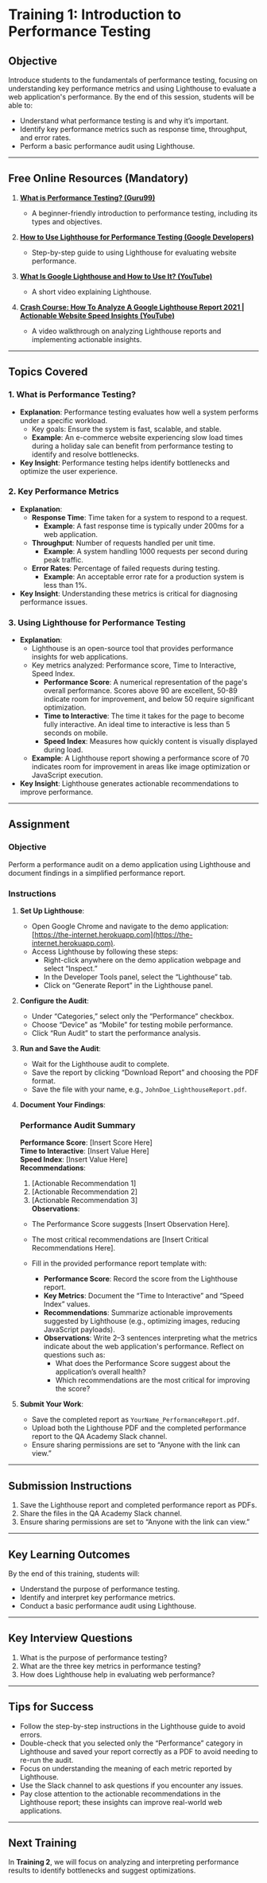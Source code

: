 # **Training 1: Introduction to Performance Testing**

## **Objective**

Introduce students to the fundamentals of performance testing, focusing on understanding key performance metrics and using Lighthouse to evaluate a web application's performance. By the end of this session, students will be able to:

- Understand what performance testing is and why it’s important.
- Identify key performance metrics such as response time, throughput, and error rates.
- Perform a basic performance audit using Lighthouse.

---

## **Free Online Resources** (Mandatory)

1. **[What is Performance Testing? (Guru99)](https://www.guru99.com/performance-testing.html)**
   - A beginner-friendly introduction to performance testing, including its types and objectives.

2. **[How to Use Lighthouse for Performance Testing (Google Developers)](https://developers.google.com/web/tools/lighthouse/)**
   - Step-by-step guide to using Lighthouse for evaluating website performance.

3. **[What Is Google Lighthouse and How to Use It? (YouTube)](https://www.youtube.com/watch?v=VyaHwvPWuZU)**
   - A short video explaining Lighthouse.

4. **[Crash Course: How To Analyze A Google Lighthouse Report 2021 | Actionable Website Speed Insights (YouTube)](https://www.youtube.com/watch?v=_Y7g_1vuQkY)**
   - A video walkthrough on analyzing Lighthouse reports and implementing actionable insights.

---

## **Topics Covered**

### **1. What is Performance Testing?**

- **Explanation**: Performance testing evaluates how well a system performs under a specific workload.
  - Key goals: Ensure the system is fast, scalable, and stable.
  - **Example**: An e-commerce website experiencing slow load times during a holiday sale can benefit from performance testing to identify and resolve bottlenecks.
- **Key Insight**: Performance testing helps identify bottlenecks and optimize the user experience.

### **2. Key Performance Metrics**

- **Explanation**:
  - **Response Time**: Time taken for a system to respond to a request.
    - **Example**: A fast response time is typically under 200ms for a web application.
  - **Throughput**: Number of requests handled per unit time.
    - **Example**: A system handling 1000 requests per second during peak traffic.
  - **Error Rates**: Percentage of failed requests during testing.
    - **Example**: An acceptable error rate for a production system is less than 1%.
- **Key Insight**: Understanding these metrics is critical for diagnosing performance issues.

### **3. Using Lighthouse for Performance Testing**

- **Explanation**:
  - Lighthouse is an open-source tool that provides performance insights for web applications.
  - Key metrics analyzed: Performance score, Time to Interactive, Speed Index.
    - **Performance Score**: A numerical representation of the page's overall performance. Scores above 90 are excellent, 50-89 indicate room for improvement, and below 50 require significant optimization.
    - **Time to Interactive**: The time it takes for the page to become fully interactive. An ideal time to interactive is less than 5 seconds on mobile.
    - **Speed Index**: Measures how quickly content is visually displayed during load.
  - **Example**: A Lighthouse report showing a performance score of 70 indicates room for improvement in areas like image optimization or JavaScript execution.
- **Key Insight**: Lighthouse generates actionable recommendations to improve performance.

---

## **Assignment**

### **Objective**

Perform a performance audit on a demo application using Lighthouse and document findings in a simplified performance report.

### **Instructions**

1. **Set Up Lighthouse**:
   - Open Google Chrome and navigate to the demo application: [https://the-internet.herokuapp.com](https://the-internet.herokuapp.com).
   - Access Lighthouse by following these steps:
     - Right-click anywhere on the demo application webpage and select “Inspect.”
     - In the Developer Tools panel, select the “Lighthouse” tab.
     - Click on “Generate Report” in the Lighthouse panel.

2. **Configure the Audit**:
   - Under “Categories,” select only the “Performance” checkbox.
   - Choose “Device” as “Mobile” for testing mobile performance.
   - Click “Run Audit” to start the performance analysis.

3. **Run and Save the Audit**:
   - Wait for the Lighthouse audit to complete.
   - Save the report by clicking “Download Report” and choosing the PDF format.
   - Save the file with your name, e.g., `JohnDoe_LighthouseReport.pdf`.

4. **Document Your Findings**:

   ### Performance Audit Summary
   **Performance Score**: [Insert Score Here]  
   **Time to Interactive**: [Insert Value Here]  
   **Speed Index**: [Insert Value Here]  
   **Recommendations**:  
   1. [Actionable Recommendation 1]  
   2. [Actionable Recommendation 2]  
   3. [Actionable Recommendation 3]  
   **Observations**:  
   - The Performance Score suggests [Insert Observation Here].  
   - The most critical recommendations are [Insert Critical Recommendations Here].

   - Fill in the provided performance report template with:
     - **Performance Score**: Record the score from the Lighthouse report.
     - **Key Metrics**: Document the “Time to Interactive” and “Speed Index” values.
     - **Recommendations**: Summarize actionable improvements suggested by Lighthouse (e.g., optimizing images, reducing JavaScript payloads).
     - **Observations**: Write 2–3 sentences interpreting what the metrics indicate about the web application's performance. Reflect on questions such as:
       - What does the Performance Score suggest about the application’s overall health?
       - Which recommendations are the most critical for improving the score?

5. **Submit Your Work**:
   - Save the completed report as `YourName_PerformanceReport.pdf`.
   - Upload both the Lighthouse PDF and the completed performance report to the QA Academy Slack channel.
   - Ensure sharing permissions are set to “Anyone with the link can view.”

---

## **Submission Instructions**

1. Save the Lighthouse report and completed performance report as PDFs.
2. Share the files in the QA Academy Slack channel.
3. Ensure sharing permissions are set to “Anyone with the link can view.”

---

## **Key Learning Outcomes**

By the end of this training, students will:

- Understand the purpose of performance testing.
- Identify and interpret key performance metrics.
- Conduct a basic performance audit using Lighthouse.

---

## **Key Interview Questions**

1. What is the purpose of performance testing?
2. What are the three key metrics in performance testing?
3. How does Lighthouse help in evaluating web performance?

---

## **Tips for Success**

- Follow the step-by-step instructions in the Lighthouse guide to avoid errors.
- Double-check that you selected only the “Performance” category in Lighthouse and saved your report correctly as a PDF to avoid needing to re-run the audit.
- Focus on understanding the meaning of each metric reported by Lighthouse.
- Use the Slack channel to ask questions if you encounter any issues.
- Pay close attention to the actionable recommendations in the Lighthouse report; these insights can improve real-world web applications.

---

## **Next Training**

In **Training 2**, we will focus on analyzing and interpreting performance results to identify bottlenecks and suggest optimizations.

